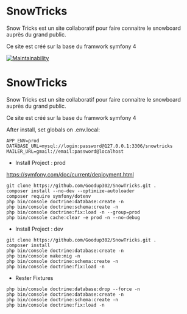# SnowTricks
Snow Tricks est un site collaboratif pour faire connaitre le snowboard auprès du grand public.

Ce site est créé sur la base du framwork symfony 4

[![Maintainability](https://api.codeclimate.com/v1/badges/d74c5fb42d669da3fd0e/maintainability)](https://codeclimate.com/github/Goodup302/SnowTricks/maintainability)

# SnowTricks
Snow Tricks est un site collaboratif pour faire connaitre le snowboard auprès du grand public.

Ce site est créé sur la base du framwork symfony 4


After install, set globals on .env.local:
```shell
APP_ENV=prod
DATABASE_URL=mysql://login:password@127.0.0.1:3306/snowtricks
MAILER_URL=gmail://email:password@localhost
```

- Install Project : prod

https://symfony.com/doc/current/deployment.html
```shell
git clone https://github.com/Goodup302/SnowTricks.git .
composer install --no-dev --optimize-autoloader
composer require symfony/dotenv
php bin/console doctrine:database:create -n
php bin/console doctrine:schema:create -n
php bin/console doctrine:fix:load -n --group=prod
php bin/console cache:clear -e prod -n --no-debug

```

- Install Project : dev
```shell
git clone https://github.com/Goodup302/SnowTricks.git .
composer install
php bin/console doctrine:database:create -n
php bin/console make:mig -n
php bin/console doctrine:schema:create -n
php bin/console doctrine:fix:load -n

```

- Rester Fixtures
```shell
php bin/console doctrine:database:drop --force -n
php bin/console doctrine:database:create -n
php bin/console doctrine:schema:create -n
php bin/console doctrine:fix:load -n

```